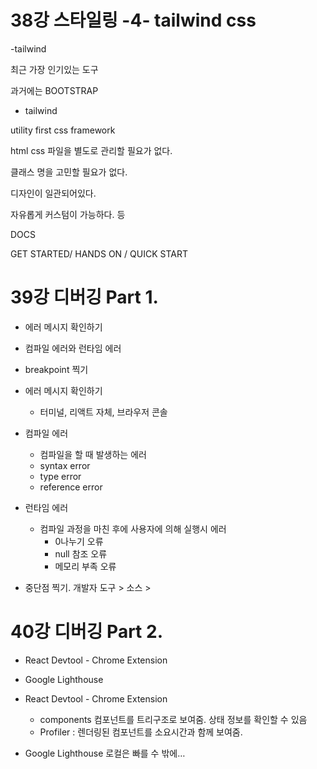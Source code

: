 # 38강 스타일링 -4- tailwind css

-tailwind

최근 가장 인기있는 도구

과거에는 BOOTSTRAP

- tailwind

utility first css framework

html css 파일을 별도로 관리할 필요가 없다.

클래스 명을 고민할 필요가 없다.

디자인이 일관되어있다.

자유롭게 커스텀이 가능하다. 등

DOCS

GET STARTED/ HANDS ON / QUICK START

# 39강 디버깅 Part 1.

- 에러 메시지 확인하기
- 컴파일 에러와 런타임 에러
- breakpoint 찍기

- 에러 메시지 확인하기
  - 터미널, 리액트 자체, 브라우저 콘솔
- 컴파일 에러
  - 컴파일을 할 때 발생하는 에러
  - syntax error
  - type error
  - reference error
- 런타임 에러
  - 컴파일 과정을 마친 후에 사용자에 의해 실행시 에러
    - 0나누기 오류
    - null 참조 오류
    - 메모리 부족 오류
- 중단점 찍기. 개발자 도구 > 소스 >

# 40강 디버깅 Part 2.

- React Devtool - Chrome Extension
- Google Lighthouse

- React Devtool - Chrome Extension
  - components 컴포넌트를 트리구조로 보여줌. 상태 정보를 확인할 수 있음
  - Profiler : 렌더링된 컴포넌트를 소요시간과 함께 보여줌.
- Google Lighthouse
  로컬은 빠를 수 밖에…
